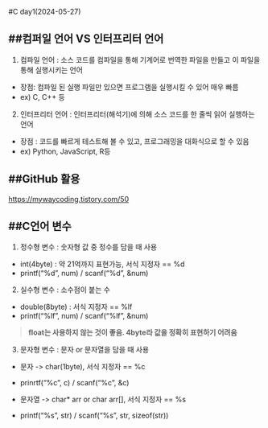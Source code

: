 #C day1(2024-05-27)

##컴퍼일 언어 VS 인터프리터 언어
---
1. 컴파일 언어 : 소스 코드를 컴파일을 통해 기계어로 번역한 파일을 만들고 이 파일을 통해 실행시키는 언어
  * 장점: 컴파일 된 실행 파일만 있으면 프로그램을 실행시킬 수 있어 매우 빠름
  * ex) C, C++ 등
2. 인터프리터 언어 : 인터프리터(해석기)에 의해 소스 코드를 한 줄씩 읽어 실행하는 언어
  * 장점 : 코드를 빠르게 테스트해 볼 수 있고, 프로그래밍을 대화식으로 할 수 있음 
  * ex) Python, JavaScript, R등

##GitHub 활용
---
<https://mywaycoding.tistory.com/50>

##C언어 변수
---
1. 정수형 변수 : 숫자형 값 중 정수를 담을 때 사용
  * int(4byte) : 약 21억까지 표현가능, 서식 지정자 == %d
  * printf(“%d”, num) / scanf(“%d”, &num)
  
2. 실수형 변수 : 소수점이 붙는 수
  * double(8byte) : 서식 지정자 == %lf 
  * printf(“%lf”, num) / scanf(“%lf”, &num)
  > **float는 사용하지 않는 것이 좋음. 4byte라 값을 정확히 표현하기 어려움**
  
3. 문자형 변수 : 문자 or 문자열을 담을 때 사용
  * 문자 -> char(1byte), 서식 지정자 == %c
  * prinrtf(“%c”, c) / scanf(“%c”, &c)

  * 문자열 -> char* arr or char arr[], 서식 지정자 == %s
  * printf(“%s”, str) / scanf(“%s”, str, sizeof(str))
